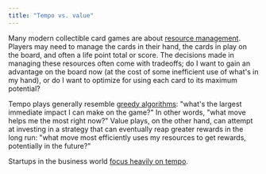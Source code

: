 ```yaml
---
title: "Tempo vs. value"
---
```


Many modern collectible card games are about [resource management](notes/resource-management). Players may need to manage the cards in their hand, the cards in play on the board, and often a life point total or score. The decisions made in managing these resources often come with tradeoffs; do I want to gain an advantage on the board now (at the cost of some inefficient use of what's in my hand), or do I want to optimize for using each card to its maximum potential?

Tempo plays generally resemble [greedy algorithms](notes/greedy-algorithm): "what's the largest immediate impact I can make on the game?" In other words, "what move helps me the most right now?" Value plays, on the other hand, can attempt at investing in a strategy that can eventually reap greater rewards in the long run: "what move most efficiently uses my resources to get rewards, potentially in the future?"

Startups in the business world [focus heavily on tempo](https://abergseyeview.com/blog/2020/3/29/tempo-versus-value). 